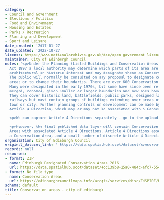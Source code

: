 ```yaml
---
category:
- Council and Government
- Elections / Politics
- Food and Environment
- Housing and Estates
- Parks / Recreation
- Planning and Development
- Sport and Leisure
date_created: '2017-01-27'
date_updated: '2022-10-27'
license: https://www.nationalarchives.gov.uk/doc/open-government-licence/version/3/
maintainer: City of Edinburgh Council
notes: '<p>Under the Planning (Listed Buildings and Conservation Areas) (Scotland)
  Act 1997 a local authority may determine which parts of its area are of special
  architectural or historic interest and may designate these as Conservation Areas.
  The public will normally be consulted on any proposal to designate conservation
  areas or to change their boundaries. There are over 600 Conservation Areas in Scotland.
  Many were designated in the early 1970s, but some have since been re-designated,
  merged, renamed, given smaller or larger boundaries and new ones have been added.
  They can cover historic land, battlefields, public parks, designed landscapes or
  railways but most contain groups of buildings extending over areas of a village,
  town or city. Further planning controls on development can be made by way of an
  Article 4 Direction, which may or may not be associated with a Conservation Area.</p>

  <p>We can capture Article 4 Directions separately - go to the upload for that data.</p>

  <p>However, the final published data layer will contain Conservation Areas, Conservation
  Areas with associated Article 4 Directions, Article 4 Directions associated with
  a Conservation Area, and a small number of discrete Article 4 Direction areas.</p>'
organization: City of Edinburgh Council
original_dataset_link: ' https://data.spatialhub.scot/dataset/conservation_areas-ce'
records: null
resources:
- format: ZIP
  name: Edinburgh Designated Conservation Areas 2016
  url: https://data.spatialhub.scot/dataset/4cc139b8-25a0-484c-afc7-5549b71b2174/resource/61960e23-e083-49c3-b366-60c68af1010e/download/conara.zip
- format: No file type
  name: Conservation Areas
  url: https://edinburghcouncilmaps.info/arcgis/services/Misc/INSPIRE/MapServer/WFSServer?
schema: default
title: Conservation areas - city of edinburgh
---
```

